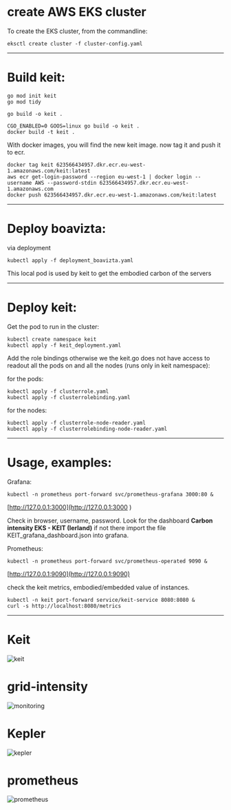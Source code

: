 
# create AWS EKS cluster
To create the EKS cluster, from the commandline:
```
eksctl create cluster -f cluster-config.yaml
```

-----
# Build keit:
```
go mod init keit
go mod tidy

go build -o keit .   

CGO_ENABLED=0 GOOS=linux go build -o keit .
docker build -t keit .
```

With docker images, you will find the new keit image.
now tag it and push it to ecr.
```
docker tag keit 623566434957.dkr.ecr.eu-west-1.amazonaws.com/keit:latest
aws ecr get-login-password --region eu-west-1 | docker login --username AWS --password-stdin 623566434957.dkr.ecr.eu-west-1.amazonaws.com
docker push 623566434957.dkr.ecr.eu-west-1.amazonaws.com/keit:latest
```
-----
# Deploy boavizta: 

via deployment
```
kubectl apply -f deployment_boavizta.yaml
```
This local pod is used by keit to get the embodied carbon of the servers

-----
# Deploy keit:

Get the pod to run in the cluster:

```
kubectl create namespace keit
kubectl apply -f keit_deployment.yaml
```

Add the role bindings otherwise we the keit.go does not have access to readout all the pods on and all the nodes (runs only in keit namespace):

for the pods:
```
kubectl apply -f clusterrole.yaml
kubectl apply -f clusterrolebinding.yaml
```

for the nodes:
```
kubectl apply -f clusterrole-node-reader.yaml
kubectl apply -f clusterrolebinding-node-reader.yaml
```

-----
# Usage, examples:

Grafana:
```
kubectl -n prometheus port-forward svc/prometheus-grafana 3000:80 &
```
[http://127.0.0.1:3000](http://127.0.0.1:3000 )

Check in browser, username, password.
Look for the dashboard **Carbon intensity EKS - KEIT (Ierland)** if not there import the file KEIT_grafana_dashboard.json into grafana.

Prometheus:
```
kubectl -n prometheus port-forward svc/prometheus-operated 9090 &
```
[http://127.0.0.1:9090](http://127.0.0.1:9090)

check the keit metrics, embodied/embedded value of instances.
```
kubectl -n keit port-forward service/keit-service 8080:8080 &
curl -s http://localhost:8080/metrics
```
-----
# Keit
![keit](https://github.com/user-attachments/assets/cd6fe0e3-19e5-4331-b239-d5a48661b763)
# grid-intensity
![monitoring](https://github.com/user-attachments/assets/adfed41b-b38a-4363-a3f9-33f2fcd328b6)
# Kepler
![kepler](https://github.com/user-attachments/assets/ac71ed3a-1005-4b27-8baa-fe08cb0cfebb)
# prometheus
![prometheus](https://github.com/user-attachments/assets/47f8b0dd-1cd8-4e16-86c7-98e7b8cdb5ff)


